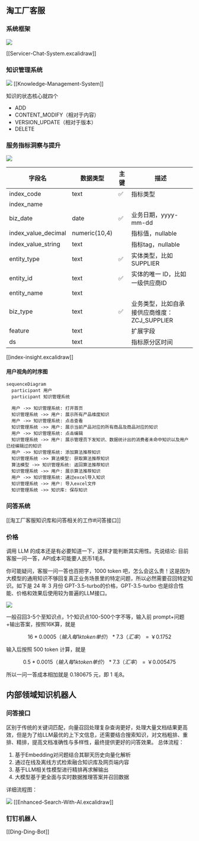 ## 淘工厂客服
### 系统框架

![](https://xiaohui-zhangjiakou.oss-cn-zhangjiakou.aliyuncs.com/image/202405220733154.png)

[[Servicer-Chat-System.excalidraw]]
### 知识管理系统

![](https://xiaohui-zhangjiakou.oss-cn-zhangjiakou.aliyuncs.com/image/202403091651207.png)
[[Knowledge-Management-System]]

知识的状态核心就四个
- ADD
- CONTENT_MODIFY（相对于内容）
- VERSION_UPDATE（相对于版本）
- DELETE

### 服务指标洞察与提升
![](https://xiaohui-zhangjiakou.oss-cn-zhangjiakou.aliyuncs.com/image/202405270933241.png)


| 字段名                 | 数据类型          | 主键  | 描述                           |
| ------------------- | ------------- | --- | ---------------------------- |
| index_code          | text          | ✅   | 指标类型                         |
| index_name          |               |     |                              |
| biz_date            | date          | ✅   | 业务日期，yyyy-mm-dd              |
| index_value_decimal | numeric(10,4) |     | 指标值，nullable                 |
| index_value_string  | text          |     | 指标tag，nullable               |
| entity_type         | text          | ✅   | 实体类型，比如SUPPLIER              |
| entity_id           | text          | ✅   | 实体的唯一 ID，比如一级供应商ID           |
| entity_name         | text          |     |                              |
| biz_type            | text          | ✅   | 业务类型，比如自承接供应商维度：ZCJ_SUPPLIER |
| feature             | text          |     | 扩展字段                         |
| ds                  | text          |     | 指标原分区时间                      |

[[index-insight.excalidraw]]
#### 用户视角的时序图



```mermaid
sequenceDiagram
  participant 用户
  participant 知识管理系统

  用户 ->> 知识管理系统: 打开首页
  知识管理系统 ->> 用户: 展示所有产品维度知识
  用户 ->> 知识管理系统: 点击查看
  知识管理系统 ->> 用户: 展示当前产品对应的所有商品及商品对应的知识
  用户 ->> 知识管理系统: 点击编辑
  知识管理系统 ->> 用户: 展示管理员下发知识、数据统计出的消费者未命中知识以及用户已经编辑过的知识
  用户 ->> 知识管理系统: 添加算法推荐知识
  知识管理系统 ->> 算法模型: 获取算法推荐知识
  算法模型 ->> 知识管理系统: 返回算法推荐知识
  知识管理系统 ->> 用户: 展示算法推荐知识
  用户 ->> 知识管理系统: 通过excel导入知识
  知识管理系统 ->> 用户: 导入excel文件
  知识管理系统 ->> 知识库: 保存知识

```
### 问答系统
[[淘工厂客服知识库和问答相关的工作#问答接口]]
### 价格
调用 LLM 的成本还是有必要知道一下，这样才能判断其实用性。先说结论: 
目前客服一问一答，API成本可能要人民币1毛8。

你可能疑问，客服一问一答也百把字，1000 token 吧，怎么会这么贵！这是因为大模型的通用知识不够回复真正业务场景里的特定问题，所以必然需要召回特定知识。如下是 24 年 3 月份 GPT-3.5-turbo的价格，GPT-3.5-turbo 也是综合性能、价格和效果后使用较为普遍的LLM接口。

![](https://xiaohui-zhangjiakou.oss-cn-zhangjiakou.aliyuncs.com/image/202403091610247.png)

一般召回3-5个至知识点，1个知识点100-500个字不等，输入前 prompt+问题+输出答案，按照16K算，就是


$$16 * 0.0005（输入每 1k token 单价）* 7.3（汇率）=￥0.1752$$


输入后按照 500 token 计算，就是

$$0.5 * 0.0015（输入每 1k token 单价）* 7.3（汇率）=￥0.005475$$

所以一问一答成本相加就是 0.180675 元，即 1 毛8。

## 内部领域知识机器人
### 问答接口
区别于传统的关键词匹配，向量召回处理复杂查询更好，处理大量文档结果更高效，但是为了给LLM最优的上下文信息，还需要结合搜索知识，对文档粗排、重排、精排，提高文档准确性与多样性，最终提供更好的问答效果。
总体流程：
1. 基于Embedding对问题结合其聊天历史向量化解析 
2. 通过在线及离线方式检索融合知识库及网页端内容 
3. 基于LLM相关性模型进行精排再求解输出 
4. 大模型基于更全面与实时数据推理答案并召回数据

详细流程图：

![](https://xiaohui-zhangjiakou.oss-cn-zhangjiakou.aliyuncs.com/image/202403091537106.png)
[[Enhanced-Search-With-AI.excalidraw]]

### 钉钉机器人
[[Ding-Ding-Bot]]


